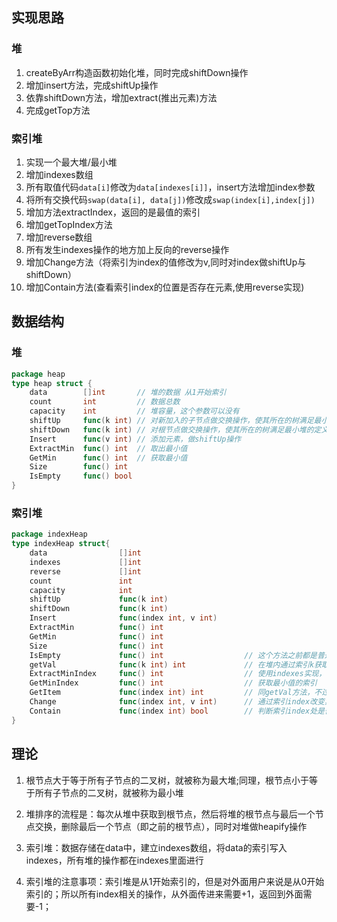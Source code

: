 ## 实现思路
### 堆
1. createByArr构造函数初始化堆，同时完成shiftDown操作
2. 增加insert方法，完成shiftUp操作
3. 依靠shiftDown方法，增加extract(推出元素)方法
4. 完成getTop方法

### 索引堆
1. 实现一个最大堆/最小堆
2. 增加indexes数组
3. 所有取值代码`data[i]`修改为`data[indexes[i]]`，insert方法增加index参数
4. 将所有交换代码`swap(data[i], data[j])`修改成`swap(index[i],index[j])`
5. 增加方法extractIndex，返回的是最值的索引
6. 增加getTopIndex方法
7. 增加reverse数组
8. 所有发生indexes操作的地方加上反向的reverse操作
9. 增加Change方法（将索引为index的值修改为v,同时对index做shiftUp与shiftDown）
10. 增加Contain方法(查看索引index的位置是否存在元素,使用reverse实现)

## 数据结构
### 堆
```go
package heap
type heap struct {
    data        []int       // 堆的数据 从1开始索引
    count       int         // 数据总数
    capacity    int         // 堆容量，这个参数可以没有
    shiftUp     func(k int) // 对新加入的子节点做交换操作，使其所在的树满足最小堆的定义
    shiftDown   func(k int) // 对根节点做交换操作，使其所在的树满足最小堆的定义
    Insert      func(v int) // 添加元素，做shiftUp操作
    ExtractMin  func() int  // 取出最小值
    GetMin      func() int  // 获取最小值
    Size        func() int
    IsEmpty     func() bool
}
```

### 索引堆
```go
package indexHeap
type indexHeap struct{
	data                []int
    indexes             []int
    reverse             []int
    count               int
    capacity            int
    shiftUp             func(k int)
    shiftDown           func(k int)
    Insert              func(index int, v int)
    ExtractMin          func() int
    GetMin              func() int
    Size                func() int
    IsEmpty             func() int                  // 这个方法之前都是普通堆的方法
    getVal              func(k int) int             // 在堆内通过索引k获取对应的值
    ExtractMinIndex     func() int                  // 使用indexes实现，获取最小值的索引
    GetMinIndex         func() int                  // 获取最小值的索引
    GetItem             func(index int) int         // 同getVal方法，不过这个是对外的，所以索引index需要+1
    Change              func(index int, v int)      // 通过索引index改变其值为v，修改完之后需要reverse完成shiftDown和shiftUp操作
    Contain             func(index int) bool        // 判断索引index处是否存在值，使用reverse实现
}
```

## 理论
1. 根节点大于等于所有子节点的二叉树，就被称为最大堆;同理，根节点小于等于所有子节点的二叉树，就被称为最小堆
2. 堆排序的流程是：每次从堆中获取到根节点，然后将堆的根节点与最后一个节点交换，删除最后一个节点（即之前的根节点），同时对堆做heapify操作

4. 索引堆：数据存储在data中，建立indexes数组，将data的索引写入indexes，所有堆的操作都在indexes里面进行

6. 索引堆的注意事项：索引堆是从1开始索引的，但是对外面用户来说是从0开始索引的；所以所有index相关的操作，从外面传进来需要+1，返回到外面需要-1；
 